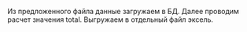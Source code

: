 Из предложенного файла данные загружаем в БД.
Далее проводим расчет значения total.
Выгружаем в отдельный файл эксель.
